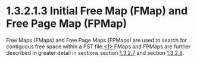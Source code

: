<html dir="LTR" xmlns:mshelp="http://msdn.microsoft.com/mshelp" xmlns:ddue="http://ddue.schemas.microsoft.com/authoring/2003/5" xmlns:xlink="http://www.w3.org/1999/xlink" xmlns:tool="http://www.microsoft.com/tooltip">
    <head>
        <meta http-equiv="Content-Type" content="text/html; CHARSET=utf-8"></meta>
        <meta name="save" content="history"></meta>
        <title>1.3.2.1.3 Initial Free Map (FMap) and Free Page Map (FPMap)</title>
        <xml>
            <mshelp:toctitle title="1.3.2.1.3 Initial Free Map (FMap) and Free Page Map (FPMap)"></mshelp:toctitle>
            <mshelp:rltitle title="[MS-PST]: Initial Free Map (FMap) and Free Page Map (FPMap)"></mshelp:rltitle>
            <mshelp:keyword index="A" term="ca65faa6-a850-46b8-b901-6fb1ee33a330"></mshelp:keyword>
            <mshelp:attr name="DCSext.ContentType" value="open specification"></mshelp:attr>
            <mshelp:attr name="AssetID" value="ca65faa6-a850-46b8-b901-6fb1ee33a330"></mshelp:attr>
            <mshelp:attr name="TopicType" value="kbRef"></mshelp:attr>
            <mshelp:attr name="DCSext.Title" value="[MS-PST]: Initial Free Map (FMap) and Free Page Map (FPMap)" />
        </xml>
    </head>
    <body>
        <div id="header">
            <h1 class="heading">1.3.2.1.3 Initial Free Map (FMap) and Free Page Map (FPMap)</h1>
        </div>
        <div id="mainSection">
            <div id="mainBody">
                <div id="allHistory" class="saveHistory"></div>
                <div id="sectionSection0" class="section" name="collapseableSection">
                    

<p>Free Maps (FMaps) and Free Page Maps (FPMaps) are used to
search for contiguous free space within a PST file.<a id="Appendix_A_Target_1"></a><a href="f040f8b2-f023-4ed9-94fd-de487da83ed5.html#Appendix_A_1" aria-label="Product behavior note 1">&lt;1&gt;</a> FMaps and
FPMaps are further described in greater detail in sections section <a href="289b28b0-1e9a-4fa5-a4d1-cd214c275a16.html">1.3.2.7</a> and section <a href="e3948d31-8c7a-41a6-b08c-5edf1f7274a4.html">1.3.2.8</a>.</p>
                </div>
            </div>
        </div>
    </body>
</html>